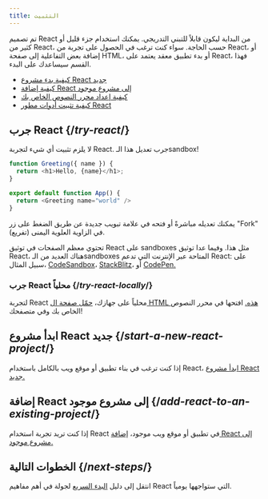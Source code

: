 ```yaml
---
title: التثبيت
---
```


<Intro>

تم تصميم React من البداية ليكون قابلاً للتبني التدريجي. يمكنك استخدام جزء قليل أو كثير من React، حسب الحاجة. سواء كنت ترغب في الحصول على تجربة من React، أو إضافة بعض التفاعلية إلى صفحة HTML، أو بدء تطبيق معقد يعتمد على React، فهذا القسم سيساعدك على البدء.

</Intro>

<YouWillLearn isChapter={true}>

* [كيفية بدء مشروع React جديد](/learn/start-a-new-react-project)
* [كيفية إضافة React إلى مشروع موجود](/learn/add-react-to-an-existing-project)
* [كيفية إعداد محرر النصوص الخاص بك](/learn/editor-setup)
* [كيفية تثبيت أدوات مطور React](/learn/react-developer-tools)

</YouWillLearn>

## جرب React {/*try-react*/}

لا يلزم تثبيت أي شيء لتجربة React. جرب تعديل هذا الـsandbox!

<Sandpack>

```js
function Greeting({ name }) {
  return <h1>Hello, {name}</h1>;
}

export default function App() {
  return <Greeting name="world" />
}
```


</Sandpack>

يمكنك تعديله مباشرةً أو فتحه في علامة تبويب جديدة عن طريق الضغط على زر "Fork" (تفريع) في الزاوية العلوية اليمنى.

تحتوي معظم الصفحات في توثيق React على sandboxes مثل هذا. وفيما عدا توثيق React، هناك العديد من الـsandboxes المتاحة عبر الإنترنت التي تدعم React: على سبيل المثال، [CodeSandbox](https://codesandbox.io/s/new)، [StackBlitz](https://stackblitz.com/fork/react)، أو [CodePen.](https://codepen.io/pen?template=QWYVwWN)

### جرب React محلياً {/*try-react-locally*/}

لتجربة React محلياً على جهازك، [حمّل صفحة ال HTML هذه.](https://gist.githubusercontent.com/gaearon/0275b1e1518599bbeafcde4722e79ed1/raw/db72dcbf3384ee1708c4a07d3be79860db04bff0/example.html) افتحها في محرر النصوص الخاص بك وفي متصفحك!

## ابدأ مشروع React جديد {/*start-a-new-react-project*/}

إذا كنت ترغب في بناء تطبيق أو موقع ويب بالكامل باستخدام React، [ابدأ مشروع React جديد.](/learn/start-a-new-react-project)

## إضافة React إلى مشروع موجود {/*add-react-to-an-existing-project*/}

إذا كنت تريد تجربة استخدام React في تطبيق أو موقع ويب موجود، [إضافة React إلى مشروع موجود.](/learn/add-react-to-an-existing-project)

## الخطوات التالية {/*next-steps*/}

انتقل إلى دليل [البدء السريع](/learn) لجولة في أهم مفاهيم React التي ستواجهها يومياً.

